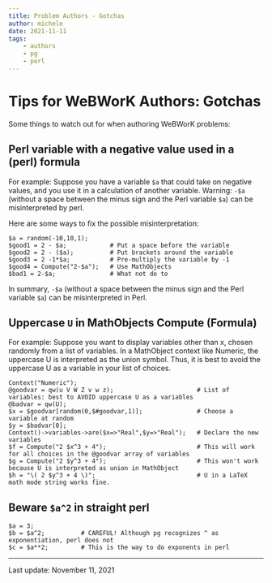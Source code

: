 ```yaml
---
title: Problem Authors - Gotchas
author: michele
date: 2021-11-11
tags:
    - authors
    - pg
    - perl
---
```


# Tips for WeBWorK Authors: Gotchas

Some things to watch out for when authoring WeBWorK problems:

## Perl variable with a negative value used in a (perl) formula

For example:  Suppose you have a variable `$a` that could take on negative values,
and you use it in a calculation of another variable.
Warning: `-$a` (without a space between the minus sign and the Perl variable `$a`) can be misinterpreted by perl.

Here are some ways to fix the possible misinterpretation:  

```pg
$a = random(-10,10,1);  
$good1 = 2 - $a;            # Put a space before the variable  
$good2 = 2 - ($a);          # Put brackets around the variable  
$good3 = 2 -1*$a;           # Pre-multiply the variable by -1  
$good4 = Compute("2-$a");   # Use MathObjects  
$bad1 = 2-$a;               # What not do to
```

In summary, `-$a` (without a space between the minus sign and the Perl variable `$a`) can be misinterpreted in Perl.

## Uppercase `U` in MathObjects Compute (Formula)

For example: Suppose you want to display variables other than x, chosen randomly from a list of variables. In a MathObject context like Numeric, the uppercase U is interpreted as the union symbol. Thus, it is best to avoid the uppercase U as a variable in your list of choices.

```pg
Context("Numeric");
@goodvar = qw(u V W Z v w z);                       # List of variables: best to AVOID uppercase U as a variables
@badvar = qw(U);
$x = $goodvar[random(0,$#goodvar,1)];               # Choose a variable at random
$y = $badvar[0];
Context()->variables->are($x=>"Real",$y=>"Real");   # Declare the new variables 
$f = Compute("2 $x^3 + 4");                         # This will work for all choices in the @goodvar array of variables
$g = Compute("2 $y^3 + 4");                         # This won't work because U is interpreted as union in MathObject
$h = "\( 2 $y^3 + 4 \)";                            # U in a LaTeX math mode string works fine.
```

## Beware `$a^2` in straight perl

```pg
$a = 3;
$b = $a^2;          # CAREFUL! Although pg recognizes ^ as exponentiation, perl does not
$c = $a**2;         # This is the way to do exponents in perl
```

---

Last update: November 11, 2021

